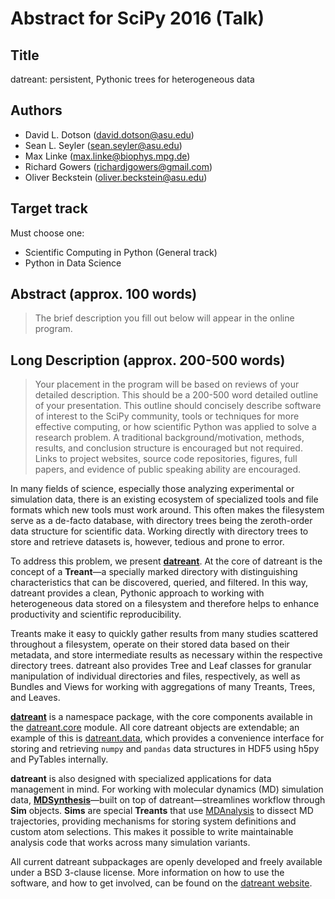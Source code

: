 Abstract for SciPy 2016 (Talk)
==============================

Title
-----
datreant: persistent, Pythonic trees for heterogeneous data

Authors
-------
- David L. Dotson     (david.dotson@asu.edu)
- Sean L. Seyler      (sean.seyler@asu.edu)
- Max Linke           (max.linke@biophys.mpg.de)
- Richard Gowers      (richardjgowers@gmail.com)
- Oliver Beckstein    (oliver.beckstein@asu.edu)

Target track
------------
Must choose one:
- Scientific Computing in Python (General track)
- Python in Data Science

Abstract (approx. 100 words)
----------------------------
> The brief description you fill out below will appear in the online program.


Long Description (approx. 200-500 words)
----------------------------------------
> Your placement in the program will be based on reviews of your detailed
> description. This should be a 200-500 word detailed outline of your
> presentation. This outline should concisely describe software of interest to
> the SciPy community, tools or techniques for more effective computing, or how
> scientific Python was applied to solve a research problem. A traditional
> background/motivation, methods, results, and conclusion structure is
> encouraged but not required. Links to project websites, source code
> repositories, figures, full papers, and evidence of public speaking ability
> are encouraged.

In many fields of science, especially those analyzing experimental or
simulation data, there is an existing ecosystem of specialized tools and file
formats which new tools must work around. This often makes the filesystem serve
as a de-facto database, with directory trees being the zeroth-order data structure
for scientific data. Working directly with directory trees to store and retrieve
datasets is, however, tedious and prone to error.

To address this problem, we present [**datreant**](http://datreant.org/).
At the core of datreant is the concept of a **Treant**—a specially marked
directory with distinguishing characteristics that can be discovered, queried,
and filtered. In this way, datreant provides a clean, Pythonic approach to
working with heterogeneous data stored on a filesystem and therefore helps to
enhance productivity and scientific reproducibility.

Treants make it easy to quickly gather results from many studies scattered
throughout a filesystem, operate on their stored data based on their metadata,
and store intermediate results as necessary within the respective directory trees.
datreant also provides Tree and Leaf classes for granular manipulation
of individual directories and files, respectively, as well as Bundles and
Views for working with aggregations of many Treants, Trees, and Leaves.

[**datreant**](http://datreant.org) is a namespace package, with the core
components available in the
[datreant.core](https://github.com/datreant/datreant.core) module. All core
datreant objects are extendable; an example of this is
[datreant.data](https://github.com/datreant/datreant.data), which provides a
convenience interface for storing and retrieving `numpy` and `pandas` data
structures in HDF5 using h5py and PyTables internally.

**datreant** is also designed with specialized applications for data management
in mind. For working with molecular dynamics (MD) simulation data,
[**MDSynthesis**](https://github.com/datreant/MDSynthesis)—built on top of
datreant—streamlines workflow through **Sim** objects. **Sims** are special
**Treants** that use [MDAnalysis](http://www.mdanalysis.org/) to dissect MD
trajectories, providing mechanisms for storing system definitions and custom atom
selections. This makes it possible to write maintainable analysis code that
works across many simulation variants.

All current datreant subpackages are openly developed and freely available
under a BSD 3-clause license. More information on how to use the software,
and how to get involved, can be found on the [datreant
website](http://datreant.org/).
